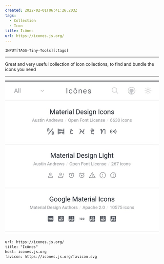 ```yaml
---
created: 2022-02-01T06:41:26.203Z
tags: 
  - Collection
  - Icon
title: Icônes
url: https://icones.js.org/
---
```

```meta-bind
INPUT[TAGS-Tiny-Tools][:tags]
```

___
Great and very useful collection of icon collections, to find and bundle the icons you need
___

![](_attachments/icnes.jpg)

```cardlink
url: https://icones.js.org/
title: "Icônes"
host: icones.js.org
favicon: https://icones.js.org/favicon.svg
```

